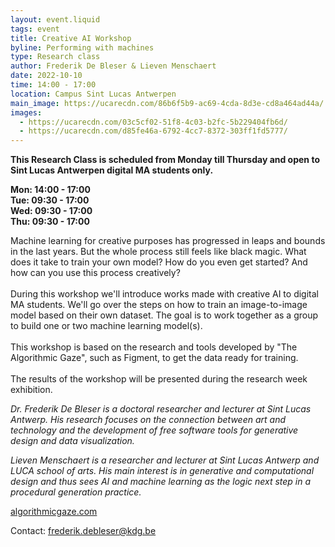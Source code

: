 ```yaml
---
layout: event.liquid
tags: event
title: Creative AI Workshop
byline: Performing with machines
type: Research class
author: Frederik De Bleser & Lieven Menschaert
date: 2022-10-10
time: 14:00 - 17:00
location: Campus Sint Lucas Antwerpen
main_image: https://ucarecdn.com/86b6f5b9-ac69-4cda-8d3e-cd8a464ad44a/
images:
  - https://ucarecdn.com/03c5cf02-51f8-4c03-b2fc-5b229404fb6d/
  - https://ucarecdn.com/d85fe46a-6792-4cc7-8372-303ff1fd5777/
---
```

**This Research Class is scheduled from Monday till Thursday and open to Sint Lucas Antwerpen digital MA students only.**

**M﻿on: 14:00 - 17:00**\
**T﻿ue: 09:30 - 17:00** \
**W﻿ed: 09:30 - 17:00**\
**T﻿hu: 09:30 - 17:00**

Machine learning for creative purposes has progressed in leaps and bounds in the last years. But the whole process still feels like black magic. What does it take to train your own model? How do you even get started? And how can you use this process creatively?\
\
During this workshop we'll introduce works made with creative AI to digital MA students. We'll go over the steps on how to train an image-to-image model based on their own dataset. The goal is to work together as a group to build one or two machine learning model(s). \
\
This workshop is based on the research and tools developed by "The Algorithmic Gaze", such as Figment, to get the data ready for training.\
\
The results of the workshop will be presented during the research week exhibition.

*Dr. Frederik De Bleser is a doctoral researcher and lecturer at Sint Lucas Antwerp. His research focuses on the connection between art and technology and the development of free software tools for generative design and data visualization.*

*Lieven Menschaert is a researcher and lecturer at Sint Lucas Antwerp and LUCA school of arts. His main interest is in generative and computational design and thus sees AI and machine learning as the logic next step in a procedural generation practice.*

[algorithmicgaze.com](https://algorithmicgaze.com/)

Contact: [frederik.debleser@kdg.be](mailto:frederik.debleser@kdg.be)